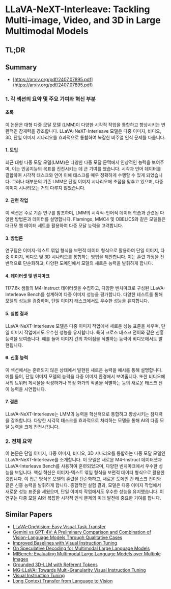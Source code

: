 # LLaVA-NeXT-Interleave: Tackling Multi-image, Video, and 3D in Large Multimodal Models
## TL;DR
## Summary
- [https://arxiv.org/pdf/2407.07895.pdf](https://arxiv.org/pdf/2407.07895.pdf)

### 1. 각 섹션의 요약 및 주요 기여와 혁신 부분

#### 초록
이 논문은 대형 다중 모달 모델 (LMM)이 다양한 시각적 작업을 통합하고 향상시키는 변환적인 잠재력을 강조합니다. LLaVA-NeXT-Interleave 모델은 다중 이미지, 비디오, 3D, 단일 이미지 시나리오를 효과적으로 통합하여 복잡한 비주얼 인식 문제를 다룹니다.

#### 1. 도입
최근 대형 다중 모달 모델(LMM)은 다양한 다중 모달 문맥에서 인상적인 능력을 보여주며, 이는 인공지능의 목표를 진전시키는 데 큰 기여를 했습니다. 시각과 언어 데이터를 결합하여 시각적 태스크와 언어 이해 태스크를 매우 정확하게 수행할 수 있게 되었습니다. 그러나 대부분의 기존 LMM은 단일 이미지 시나리오에 초점을 맞추고 있으며, 다중 이미지 시나리오는 거의 다루지 않았습니다.

#### 2. 관련 작업
이 섹션은 주로 기존 연구를 참조하며, LMM의 시각적-언어적 데이터 학습과 관련된 다양한 방법론과 데이터를 설명합니다. Flamingo, MMC4 및 OBELICS와 같은 모델들은 대규모 웹 데이터 세트를 활용하여 다중 모달 능력을 고려합니다.

#### 3. 방법론
연구팀은 이미지-텍스트 엮임 형식을 보편적 데이터 형식으로 활용하여 단일 이미지, 다중 이미지, 비디오 및 3D 시나리오를 통합하는 방법을 제안합니다. 이는 훈련 과정을 전반적으로 단순화하고, 다양한 도메인에서 모델의 새로운 능력을 발휘하게 합니다.

#### 4. 데이터셋 및 벤치마크
1177.6k 샘플의 M4-Instruct 데이터셋을 수집하고, 다양한 벤치마크로 구성된 LLaVA-Interleave Bench를 설계하여 다중 이미지 성능을 평가합니다. 다양한 테스트를 통해 모델의 성능을 검증하며, 단일 이미지 태스크에서도 우수한 성능을 유지합니다.

#### 5. 실험 결과
LLaVA-NeXT-Interleave 모델은 다중 이미지 작업에서 새로운 성능 표준을 세우며, 단일 이미지 작업에서도 우수한 성능을 유지합니다. 특히 크로스 태스크 전이와 같은 신흥 능력을 보여줍니다. 예를 들어 이미지 간의 차이점을 식별하는 능력이 비디오에서도 발현됩니다.

#### 6. 신흥 능력
이 섹션에서는 훈련되지 않은 상태에서 발현된 새로운 능력을 예시를 통해 설명합니다. 예를 들어, 단일 이미지 모델의 능력을 다중 이미지 환경에서 보여줍니다. 또한 비디오에서의 트위터 게시물을 작성하거나 특정 화가의 작품을 식별하는 등의 새로운 태스크 전이 능력을 시연합니다.

#### 7. 결론
LLaVA-NeXT-Interleave는 LMM의 능력을 혁신적으로 통합하고 향상시키는 잠재력을 강조합니다. 다양한 시각적 태스크를 효과적으로 처리하는 모델을 통해 AI의 다중 모달 능력을 크게 진전시킵니다.

### 2. 전체 요약

이 논문은 단일 이미지, 다중 이미지, 비디오, 3D 시나리오를 통합하는 다중 모달 모델인 LLaVA-NeXT-Interleave를 소개합니다. 이 모델은 새로운 M4-Instruct 데이터셋과 LLaVA-Interleave Bench를 사용하여 훈련되었으며, 다양한 벤치마크에서 우수한 성능을 보입니다. 핵심 혁신은 이미지-텍스트 엮임 형식을 보편적 데이터 형식으로 활용한 것입니다. 이 접근 방식은 모델의 훈련을 단순화하고, 새로운 도메인 간 태스크 전이와 같은 신흥 능력을 발휘하게 합니다. 종합적인 실험 결과, 모델은 다중 이미지 작업에서 새로운 성능 표준을 세웠으며, 단일 이미지 작업에서도 우수한 성능을 유지했습니다. 이 연구는 다중 모달 AI와 복잡한 시각적 인식 문제의 미래 발전에 중요한 기여를 합니다.

## Similar Papers
- [LLaVA-OneVision: Easy Visual Task Transfer](2408.03326.md)
- [Gemini vs GPT-4V: A Preliminary Comparison and Combination of Vision-Language Models Through Qualitative Cases](2312.15011.md)
- [Improved Baselines with Visual Instruction Tuning](2310.03744.md)
- [On Speculative Decoding for Multimodal Large Language Models](2404.08856.md)
- [MIBench: Evaluating Multimodal Large Language Models over Multiple Images](2407.15272.md)
- [Grounded 3D-LLM with Referent Tokens](2405.10370.md)
- [MG-LLaVA: Towards Multi-Granularity Visual Instruction Tuning](2406.17770.md)
- [Visual Instruction Tuning](2304.08485.md)
- [Long Context Transfer from Language to Vision](2406.16852.md)
